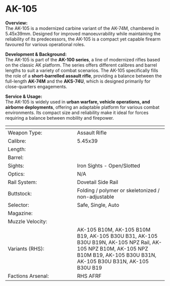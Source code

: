 # AK-105

**Overview:**\
The AK-105 is a modernized carbine variant of the AK-74M, chambered in 5.45x39mm. Designed for improved manoeuvrability while maintaining the reliability of its predecessors, the AK-105 is a compact yet capable firearm favoured for various operational roles.

**Development & Background:**\
The AK-105 is part of the **AK-100 series**, a line of modernized rifles based on the classic AK platform. The series offers different calibres and barrel lengths to suit a variety of combat scenarios. The AK-105 specifically fills the role of a **short-barrelled assault rifle**, providing a balance between the full-length **AK-74M** and the **AKS-74U**, which is designed primarily for close-quarters engagements.

**Service & Usage:**\
The AK-105 is widely used in **urban warfare, vehicle operations, and airborne deployments**, offering an adaptable platform for various combat environments. Its compact size and reliability make it ideal for forces requiring a balance between mobility and firepower.



<table><thead><tr><th width="203"></th><th></th></tr></thead><tbody><tr><td>Weapon Type:</td><td>Assault Rifle</td></tr><tr><td>Calibre:</td><td>5.45x39</td></tr><tr><td>Length:</td><td></td></tr><tr><td>Barrel:</td><td></td></tr><tr><td>Sights:</td><td>Iron Sights - Open/Slotted</td></tr><tr><td>Optics:</td><td>N/A</td></tr><tr><td>Rail System:</td><td>Dovetail Side Rail</td></tr><tr><td>Buttstock:</td><td>Folding / polymer or skeletonized / non-adjustable</td></tr><tr><td>Selector:</td><td>Safe, Single, Auto</td></tr><tr><td>Magazine:</td><td></td></tr><tr><td>Muzzle Velocity:</td><td></td></tr><tr><td>Variants (RHS):</td><td>AK-105 B10M, AK-105 B10M B19, AK-105 B30U B31, AK-105 B30U B19N, AK-105 NPZ Rail, AK-105 NPZ B10M, AK-105 NPZ B10M B19, AK-105 B30U B31N, AK-105 B30U B31N, AK-105 B30U B19</td></tr><tr><td>Factions Arsenal:</td><td>RHS AFRF</td></tr></tbody></table>

